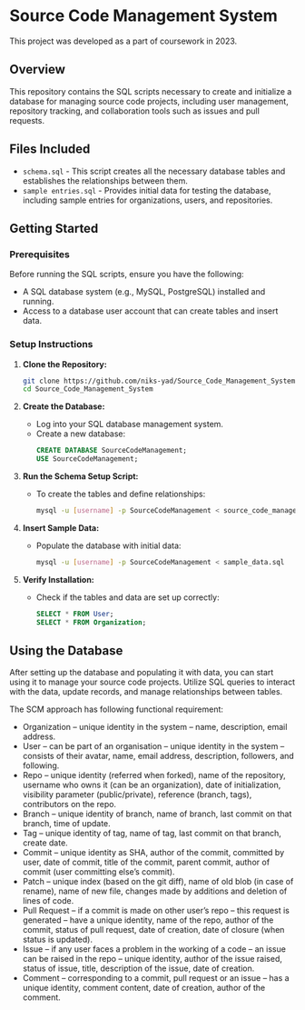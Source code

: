 # Source Code Management System
This project was developed as a part of coursework in 2023.
## Overview

This repository contains the SQL scripts necessary to create and initialize a database for managing source code projects, including user management, repository tracking, and collaboration tools such as issues and pull requests.

## Files Included

- `schema.sql` - This script creates all the necessary database tables and establishes the relationships between them.
- `sample entries.sql` - Provides initial data for testing the database, including sample entries for organizations, users, and repositories.

## Getting Started

### Prerequisites

Before running the SQL scripts, ensure you have the following:

- A SQL database system (e.g., MySQL, PostgreSQL) installed and running.
- Access to a database user account that can create tables and insert data.

### Setup Instructions

1. **Clone the Repository:**
   ```bash
   git clone https://github.com/niks-yad/Source_Code_Management_System
   cd Source_Code_Management_System
   ```

2. **Create the Database:**
   - Log into your SQL database management system.
   - Create a new database:
     ```sql
     CREATE DATABASE SourceCodeManagement;
     USE SourceCodeManagement;
     ```

3. **Run the Schema Setup Script:**
   - To create the tables and define relationships:
     ```bash
     mysql -u [username] -p SourceCodeManagement < source_code_management_schema.sql
     ```

4. **Insert Sample Data:**
   - Populate the database with initial data:
     ```bash
     mysql -u [username] -p SourceCodeManagement < sample_data.sql
     ```

5. **Verify Installation:**
   - Check if the tables and data are set up correctly:
     ```sql
     SELECT * FROM User;
     SELECT * FROM Organization;
     ```

## Using the Database

After setting up the database and populating it with data, you can start using it to manage your source code projects. Utilize SQL queries to interact with the data, update records, and manage relationships between tables.

The SCM approach has following functional requirement:

- Organization – unique identity in the system – name, description, email address.
- User – can be part of an organisation – unique identity in the system – consists of their avatar, name, email address, description, followers, and following.
- Repo – unique identity (referred when forked), name of the repository, username who owns it (can be an organization), date of initialization, visibility parameter (public/private), reference (branch, tags), contributors on the repo.
- Branch – unique identity of branch, name of branch, last commit on that branch, time of update.
- Tag – unique identity of tag, name of tag, last commit on that branch, create date.
- Commit – unique identity as SHA, author of the commit, committed by user, date of commit, title of the commit, parent commit, author of commit (user committing else’s commit).
- Patch – unique index (based on the git diff), name of old blob (in case of rename), name of new file, changes made by additions and deletion of lines of code.
- Pull Request – if a commit is made on other user’s repo – this request is generated – have a unique identity, name of the repo, author of the commit, status of pull request, date of creation, date of closure (when status is updated).
- Issue – if any user faces a problem in the working of a code – an issue can be raised in the repo – unique identity, author of the issue raised, status of issue, title, description of the issue, date of creation.
- Comment – corresponding to a commit, pull request or an issue – has a unique identity, comment content, date of creation, author of the comment.
